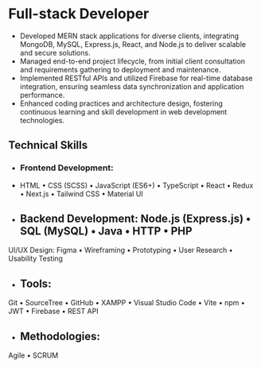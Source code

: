 #  Full-stack Developer
-  Developed MERN stack applications for diverse clients, integrating MongoDB, MySQL, Express.js, React, and Node.js to deliver scalable and secure solutions.
-  Managed end-to-end project lifecycle, from initial client consultation and requirements gathering to deployment and maintenance.
-  Implemented RESTful APIs and utilized Firebase for real-time database integration, ensuring seamless data synchronization and application performance.
-  Enhanced coding practices and architecture design, fostering continuous learning and skill development in web development technologies.

##  Technical Skills
-  ###  Frontend Development:
  -  HTML • CSS (SCSS) • JavaScript (ES6+) • TypeScript • React • Redux • Next.js • Tailwind CSS • Material UI
-  ##  Backend Development: Node.js (Express.js) • SQL (MySQL) • Java • HTTP • PHP
  UI/UX Design: Figma • Wireframing • Prototyping • User Research • Usability Testing
-  ##  Tools:
  Git • SourceTree • GitHub • XAMPP • Visual Studio Code • Vite • npm • JWT • Firebase • REST API
-  ##  Methodologies:
  Agile • SCRUM
